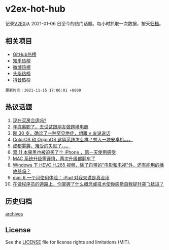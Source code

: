 # v2ex-hot-hub

 记录[V2EX](https://www.v2ex.com/)从 2021-01-06 日至今的热门话题。每小时抓取一次数据，按天[归档](archives)。
 
 ## 相关项目

- [GitHub热榜](https://github.com/snaildev/github-hot-hub)
- [知乎热榜](https://github.com/snaildev/zhihu-hot-hub)
- [微博热榜](https://github.com/snaildev/weibo-hot-hub)
- [头条热榜](https://github.com/snaildev/toutiao-hot-hub)
- [抖音热榜](https://github.com/snaildev/douyin-hot-hub)


 `更新时间：2021-11-15 17:06:01 +0800`

## 热议话题

1. [现在买房合适吗?](https://www.v2ex.com/t/815450)
1. [年底离职了。去试试跟朋友做跨境电商](https://www.v2ex.com/t/815408)
1. [刚 30 岁，确诊了一种罕见绝症，想跟 v 友说说话](https://www.v2ex.com/t/815528)
1. [ColorOS 和 OriginOS 这俩系统怎么样？想入一块安卓机。。。](https://www.v2ex.com/t/815318)
1. [成都雾霾，难受的失眠了。。。](https://www.v2ex.com/t/815397)
1. [双 11 本果黑也被迫买了个 iPhone ，第一天使用感受](https://www.v2ex.com/t/815399)
1. [MAC 系统升级需谨慎，两次升级都翻车了](https://www.v2ex.com/t/815422)
1. [Windows 下 HEVC H.265 视频，除了自带的"电影和电视"外，还有能用的播放器吗？](https://www.v2ex.com/t/815363)
1. [mini 6 一个月使用体验： iPad 对我来说是真没用](https://www.v2ex.com/t/815317)
1. [在做程序员的道路上，你掌握了什么概念或技术使你感觉自我提升突飞猛进？](https://www.v2ex.com/t/815465)

## 历史归档

[archives](archives)

## License

See the [LICENSE](LICENSE) file for license rights and limitations (MIT).
